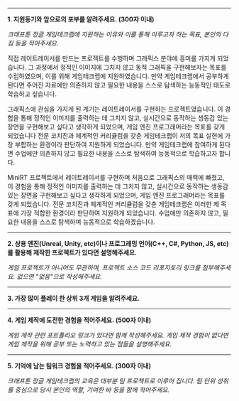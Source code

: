 
---

**1. 지원동기와 앞으로의 포부를 알려주세요. (300자 이내)**

_크래프톤 정글 게임테크랩에 지원하는 이유와 이를 통해 이루고자 하는 목표, 본인의 다짐 등을 적어주세요._

 직접 레이트레이서를 만드는 프로젝트를 수행하며 그래픽스 분야에 흥미를 가지게 되었습니다. 그 과정에서 정적인 이미지에 그치지 않고 동적 그래픽을 구현해보자는 목표를 수립하였으며, 이를 위해 게임테크랩에 지원하였습니다. 
 만약 게임테크랩에서 공부하게 된다면 주어진 자료에만 의존하지 않고 필요한 내용을 스스로 탐색하는 능동적인 태도로 학습하고 싶습니다.

 그래픽스에 관심을 가지게 된 계기는 레이트레이서를 구현하는 프로젝트였습니다. 이 경험을 통해 정적인 이미지를 출력하는 데 그치지 않고, 실시간으로 동작하는 생동감 있는 장면을 구현해보고 싶다고 생각하게 되었으며, 게임 엔진 프로그래머라는 목표를 갖게 되었습니다 전문 코치진과 체계적인 커리큘럼을 갖춘 게임테크랩이 저의 목표 실현에 가장 부합하는 환경이라 판단하여 지원하게 되었습니다.
  만약 게임테크랩에 참여하게 된다면 수업에만 의존하지 않고 필요한 내용을 스스로 탐색하여 능동적으로 학습하고자 합니다.
 
MiniRT 프로젝트에서 레이트레이서를 구현하며 처음으로 그래픽스의 매력에 빠졌고, 이 경험을 통해 정적인 이미지를 출력하는 데 그치지 않고, 실시간으로 동작하는 생동감 있는 장면을 구현해보고 싶다고 생각하게 되었으며, 게임 엔진 프로그래머라는 목표를 갖게 되었습니다. 전문 코치진과 체계적인 커리큘럼을 갖춘 게임테크랩은 이러한 제 목표에 가장 적합한 환경이라 판단하여 지원하게 되었습니다. 수업에만 의존하지 않고, 필요한 내용을 스스로 탐색하며 능동적으로 학습하겠습니다.

---

**2. 상용 엔진(Unreal, Unity, etc)이나 프로그래밍 언어(C++, C#, Python, JS, etc)를 활용해 제작한 프로젝트가 있다면 설명해주세요.**  

_게임 프로젝트가 아니어도 무관하며, 프로젝트 소스 코드 리포지토리 링크를 첨부해주세요. 없으면 "없음"으로 작성해주세요._

---

**3. 가장 많이 플레이 한 상위 3개 게임을 알려주세요.**

---

**4. 게임 제작에 도전한 경험을 적어주세요. (500자 이내)**

_게임 제작 관련 포트폴리오 링크가 있다면 함께 작성해주세요. 게임 제작 경험이 없다면 게임 제작을 위해 공부 또는 노력하고 있는 점들을 설명해주세요._

---

**5. 기억에 남는 팀워크 경험을 적어주세요. (300자 이내)**

_크래프톤 정글 게임테크랩의 교육은 대부분 팀 프로젝트로 이루어 집니다. 팀 단위 성취를 중심으로 당시 본인의 역할, 기여한 바 등을 함께 적어주세요._
